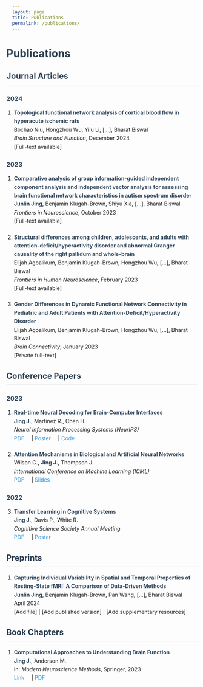 ```yaml
---
layout: page
title: Publications
permalink: /publications/
---
```


# Publications

## Journal Articles

### 2024
1. **Topological functional network analysis of cortical blood flow in hyperacute ischemic rats**  
   Bochao Niu, Hongzhou Wu, Yilu Li, [...], Bharat Biswal  
   *Brain Structure and Function*, December 2024  
   [Full-text available]

### 2023
1. **Comparative analysis of group information-guided independent component analysis and independent vector analysis for assessing brain functional network characteristics in autism spectrum disorder**  
   **Junlin Jing**, Benjamin Klugah-Brown, Shiyu Xia, [...], Bharat Biswal  
   *Frontiers in Neuroscience*, October 2023  
   [Full-text available]

2. **Structural differences among children, adolescents, and adults with attention-deficit/hyperactivity disorder and abnormal Granger causality of the right pallidum and whole-brain**  
   Elijah Agoalikum, Benjamin Klugah-Brown, Hongzhou Wu, [...], Bharat Biswal  
   *Frontiers in Human Neuroscience*, February 2023  
   [Full-text available]

3. **Gender Differences in Dynamic Functional Network Connectivity in Pediatric and Adult Patients with Attention-Deficit/Hyperactivity Disorder**  
   Elijah Agoalikum, Benjamin Klugah-Brown, Hongzhou Wu, [...], Bharat Biswal  
   *Brain Connectivity*, January 2023  
   [Private full-text]

## Conference Papers

### 2023
1. **Real-time Neural Decoding for Brain-Computer Interfaces**  
   **Jing J.**, Martinez R., Chen H.  
   *Neural Information Processing Systems (NeurIPS)*  
   [PDF](/assets/papers/conf1.pdf) | [Poster](/assets/posters/poster1.pdf) | [Code](https://github.com/)

2. **Attention Mechanisms in Biological and Artificial Neural Networks**  
   Wilson C., **Jing J.**, Thompson J.  
   *International Conference on Machine Learning (ICML)*  
   [PDF](/assets/papers/conf2.pdf) | [Slides](/assets/slides/slides1.pdf)

### 2022
3. **Transfer Learning in Cognitive Systems**  
   **Jing J.**, Davis P., White R.  
   *Cognitive Science Society Annual Meeting*  
   [PDF](/assets/papers/conf3.pdf) | [Poster](/assets/posters/poster2.pdf)

## Preprints

1. **Capturing Individual Variability in Spatial and Temporal Properties of Resting-State fMRI: A Comparison of Data-Driven Methods**  
   **Junlin Jing**, Benjamin Klugah-Brown, Pan Wang, [...], Bharat Biswal  
   April 2024  
   [Add file] | [Add published version] | [Add supplementary resources]

## Book Chapters

1. **Computational Approaches to Understanding Brain Function**  
   **Jing J.**, Anderson M.  
   In: *Modern Neuroscience Methods*, Springer, 2023  
   [Link](https://doi.org/) | [PDF](/assets/papers/chapter1.pdf)

<style>
.page-content {
    max-width: 800px;
    margin: 0 auto;
    padding: 20px;
}

h1, h2, h3 {
    color: #2c3e50;
}

h2 {
    border-bottom: 2px solid #eee;
    padding-bottom: 10px;
    margin-top: 30px;
}

h3 {
    margin-top: 25px;
    color: #34495e;
}

ol {
    padding-left: 20px;
}

li {
    margin-bottom: 20px;
    line-height: 1.6;
}

strong {
    color: #34495e;
}

a {
    color: #3498db;
    text-decoration: none;
    margin-right: 15px;
}

a:hover {
    text-decoration: underline;
}

.publication-links {
    margin-top: 5px;
    font-size: 0.9em;
}
</style> 